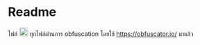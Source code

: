 # Readme
ไฟล์ <img height="20px" src="https://camo.githubusercontent.com/0c6adf0b34772f192a1c98b80ca013f2d69e954738b20062a114d9bbd245aab5/68747470733a2f2f63646e2e737667706f726e2e636f6d2f6c6f676f732f6a6176617363726970742e737667" /> 
ทุกไฟล์ผ่านการ obfuscation โดยใช้ https://obfuscator.io/ มาแล้ว
